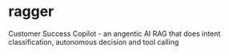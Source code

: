 # ragger
Customer Success Copilot - an angentic AI RAG that does intent classification, autonomous decision and tool calling 

